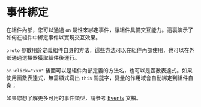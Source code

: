 <template is="exm-article">
<a href="../../publics/examples/bind-event/demo.html" preview></a>
<a href="../../publics/examples/bind-event/test-demo.html" main></a>
</template>

# 事件綁定

在組件內部，您可以通過 `on` 屬性來綁定事件，讓組件具備交互能力。這裏演示了如何在組件中綁定事件以實現交互效果。

`proto` 參數用於定義組件自身的方法，這些方法可以在組件內部使用，也可以在外部通過選擇器獲取組件後運行。

`on:click="xxx"` 後面可以是組件內部定義的方法名，也可以是函數表達式。如果使用函數表達式，無需顯式寫出 `this` 關鍵字，變量的作用域會自動綁定到組件自身；

如果您想了解更多可用的事件類型，請參考 [Events](https://developer.mozilla.org/en-US/docs/Web/Events) 文檔。
